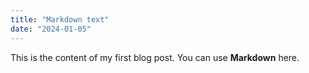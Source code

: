 ```yaml
---
title: "Markdown text"
date: "2024-01-05"
---
```


This is the content of my first blog post. You can use **Markdown** here.
